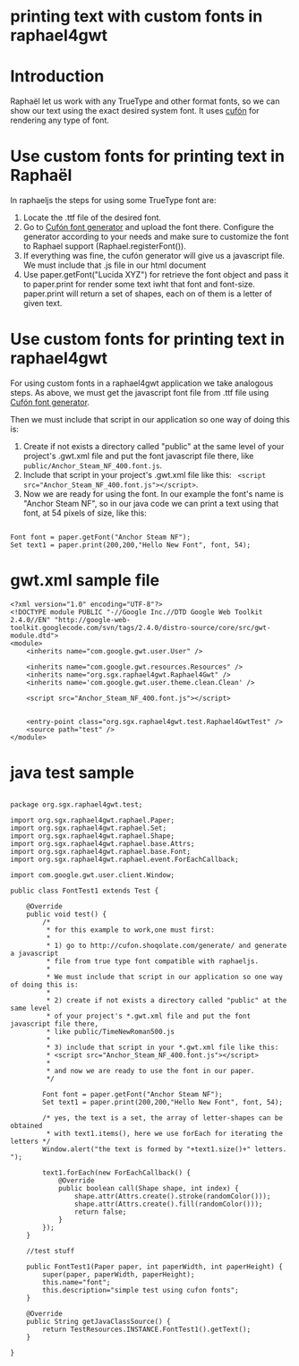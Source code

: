 # printing text with custom fonts in raphael4gwt #

# Introduction #

Raphaël let us work with any TrueType and other format fonts, so we can show our text using the exact desired system font. It uses [cufón](https://github.com/sorccu/cufon) for rendering any type of font.

# Use custom fonts for printing text in Raphaël #

In raphaeljs the steps for using some TrueType font are:

  1. Locate the .ttf file of the desired font.
  1. Go to [Cufón font generator](http://cufon.shoqolate.com/generate/) and upload the font there. Configure the generator according to your needs and make sure to customize the font to Raphael support (Raphael.registerFont()).
  1. If everything was fine, the cufón generator will give us a javascript file. We must include that .js file in our html document
  1. Use paper.getFont("Lucida XYZ") for retrieve the font object and pass it to paper.print for render some text iwht that font and font-size. paper.print will return a set of shapes, each on of them is a letter of given text.


# Use custom fonts for printing text in raphael4gwt #

For using custom fonts in a raphael4gwt application we take analogous steps. As above, we must get the javascript font file from .ttf file using [Cufón font generator](http://cufon.shoqolate.com/generate/).

Then we must include that script in our application so one way of doing this is:

  1. Create if not exists a directory called "public" at the same level of your project's .gwt.xml file and put the font javascript file there, like `public/Anchor_Steam_NF_400.font.js`.
  1. Include that script in your project's .gwt.xml file like this: ` <script src="Anchor_Steam_NF_400.font.js"></script>`.
  1. Now we are ready for using the font. In our example the font's name is "Anchor Steam NF", so in our java code we can print a text using that font, at 54 píxels of size, like this:

```

Font font = paper.getFont("Anchor Steam NF");
Set text1 = paper.print(200,200,"Hello New Font", font, 54);

```


# gwt.xml sample file #

```
<?xml version="1.0" encoding="UTF-8"?>
<!DOCTYPE module PUBLIC "-//Google Inc.//DTD Google Web Toolkit 2.4.0//EN" "http://google-web-toolkit.googlecode.com/svn/tags/2.4.0/distro-source/core/src/gwt-module.dtd">
<module>
	<inherits name="com.google.gwt.user.User" />

	<inherits name="com.google.gwt.resources.Resources" />
	<inherits name="org.sgx.raphael4gwt.Raphael4Gwt" />
	<inherits name='com.google.gwt.user.theme.clean.Clean' />

	<script src="Anchor_Steam_NF_400.font.js"></script>


	<entry-point class="org.sgx.raphael4gwt.test.Raphael4GwtTest" />
	<source path="test" />
</module>
```

# java test sample #
```

package org.sgx.raphael4gwt.test;

import org.sgx.raphael4gwt.raphael.Paper;
import org.sgx.raphael4gwt.raphael.Set;
import org.sgx.raphael4gwt.raphael.Shape;
import org.sgx.raphael4gwt.raphael.base.Attrs;
import org.sgx.raphael4gwt.raphael.base.Font;
import org.sgx.raphael4gwt.raphael.event.ForEachCallback;

import com.google.gwt.user.client.Window;

public class FontTest1 extends Test {

	@Override
	public void test() {
		/*
		 * for this example to work,one must first:
		 * 
		 * 1) go to http://cufon.shoqolate.com/generate/ and generate a javascript 
		 * file from true type font compatible with raphaeljs.
		 * 
		 * We must include that script in our application so one way of doing this is:
		 * 
		 * 2) create if not exists a directory called "public" at the same level 
		 * of your project's *.gwt.xml file and put the font javascript file there, 
		 * like public/TimeNewRoman500.js
		 * 
		 * 3) include that script in your *.gwt.xml file like this:
		 * <script src="Anchor_Steam_NF_400.font.js"></script>
		 * 
		 * and now we are ready to use the font in our paper.
		 */

		Font font = paper.getFont("Anchor Steam NF");
		Set text1 = paper.print(200,200,"Hello New Font", font, 54);
		
		/* yes, the text is a set, the array of letter-shapes can be obtained 
		 * with text1.items(), here we use forEach for iterating the letters */
		Window.alert("the text is formed by "+text1.size()+" letters. ");
		
		text1.forEach(new ForEachCallback() {			
			@Override
			public boolean call(Shape shape, int index) {
				shape.attr(Attrs.create().stroke(randomColor()));
				shape.attr(Attrs.create().fill(randomColor()));
				return false;
			}
		});
	}

	//test stuff

	public FontTest1(Paper paper, int paperWidth, int paperHeight) {
		super(paper, paperWidth, paperHeight);
		this.name="font";
		this.description="simple test using cufon fonts";		
	}

	@Override
	public String getJavaClassSource() {
		return TestResources.INSTANCE.FontTest1().getText();
	}

}

```